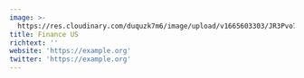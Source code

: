 ```yaml
---
image: >-
  https://res.cloudinary.com/duquzk7m6/image/upload/v1665603303/JR3Pvo7F_400x400_q9zwvv.jpg
title: Finance US
richtext: ''
website: 'https://example.org'
twitter: 'https://example.org'
---
```


